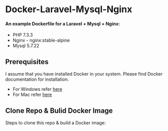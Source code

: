# Docker-Laravel-Mysql-Nginx
 #### An example Dockerfile for a Laravel + Mysql + Nginx:  ####
  * PHP 7.3.3
  * Nginx - nginx:stable-alpine
  * Mysql 5.7.22

## Prerequisites
I assume that you have installed Docker in your system. Please find Docker documentation for installation.
  * For Windows refer [here](https://docs.docker.com/docker-for-windows/install/ ) 
  * For Mac refer [here](https://docs.docker.com/docker-for-mac/install/) 
  
## Clone Repo & Bulid Docker Image
Steps to clone this repo & build a Docker image:
